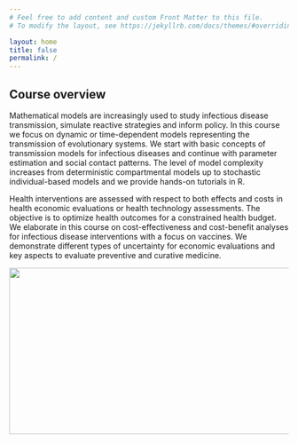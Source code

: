 ```yaml
---
# Feel free to add content and custom Front Matter to this file.
# To modify the layout, see https://jekyllrb.com/docs/themes/#overriding-theme-defaults

layout: home
title: false
permalink: /
---
```


## Course overview

Mathematical models are increasingly used to study infectious disease transmission, simulate reactive strategies and inform policy. In this course we focus on dynamic or time-dependent models representing the transmission of evolutionary systems. We start with basic concepts of transmission models for infectious diseases and continue with parameter estimation and social contact patterns. The level of model complexity increases from deterministic compartmental models up to stochastic individual-based models and we provide hands-on tutorials in R.

Health interventions are assessed with respect to both effects and costs in health economic evaluations or health technology assessments. The objective is to optimize health outcomes for a constrained health budget. We elaborate in this course on cost-effectiveness and cost-benefit analyses for infectious disease interventions with a focus on vaccines. We demonstrate different types of uncertainty for economic evaluations and key aspects to evaluate preventive and curative medicine.


<img src="../images/CombinedLogo.jpg" width="700" height="300">

